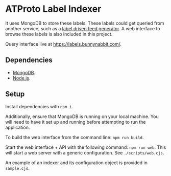 # ATProto Label Indexer
It uses MongoDB to store these labels. These labels could get queried from another service, such as a [label driven feed generator](https://github.com/BunnyNabbit/label-driven-feed-generator). A web interface to browse these labels is also included in this project.

Query interface live at https://labels.bunnynabbit.com/.
## Dependencies
- [MongoDB](https://www.mongodb.com/).
- [Node.js](https://nodejs.org/).
## Setup
Install dependencies with `npm i`.

Additionally, ensure that MongoDB is running on your local machine. You will need to have it set up and running before attempting to run the application.

To build the web interface from the command line: `npm run build`.

Start the web interface + API with the following command: `npm run web`. This will start a web server with a generic configuration. See `./scripts/web.cjs`.

An example of an indexer and its configuration object is provided in `sample.cjs`.
